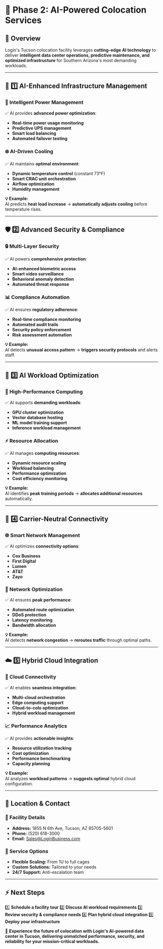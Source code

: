 # 🏢 Phase 2: AI-Powered Colocation Services

## 📌 Overview
Login's Tucson colocation facility leverages **cutting-edge AI technology** to deliver **intelligent data center operations, predictive maintenance, and optimized infrastructure** for Southern Arizona's most demanding workloads.

---

## 🤖 1️⃣ AI-Enhanced Infrastructure Management
### **🎯 Intelligent Power Management**
✅ AI provides **advanced power optimization**:
- **Real-time power usage monitoring**
- **Predictive UPS management**
- **Smart load balancing**
- **Automated failover testing**

### **❄️ AI-Driven Cooling**
✅ AI maintains **optimal environment**:
- **Dynamic temperature control** (constant 73°F)
- **Smart CRAC unit orchestration**
- **Airflow optimization**
- **Humidity management**

**💡 Example:**  
AI predicts **heat load increase** → **automatically adjusts cooling** before temperature rises.

---

## 🛡️ 2️⃣ Advanced Security & Compliance
### **🔒 Multi-Layer Security**
✅ AI powers **comprehensive protection**:
- **AI-enhanced biometric access**
- **Smart video surveillance**
- **Behavioral anomaly detection**
- **Automated threat response**

### **📊 Compliance Automation**
✅ AI ensures **regulatory adherence**:
- **Real-time compliance monitoring**
- **Automated audit trails**
- **Security policy enforcement**
- **Risk assessment automation**

**💡 Example:**  
AI detects **unusual access pattern** → **triggers security protocols** and alerts staff.

---

## 🚀 3️⃣ AI Workload Optimization
### **💪 High-Performance Computing**
✅ AI supports **demanding workloads**:
- **GPU cluster optimization**
- **Vector database hosting**
- **ML model training support**
- **Inference workload management**

### **⚡ Resource Allocation**
✅ AI manages **computing resources**:
- **Dynamic resource scaling**
- **Workload balancing**
- **Performance optimization**
- **Cost efficiency monitoring**

**💡 Example:**  
AI identifies **peak training periods** → **allocates additional resources** automatically.

---

## 🔌 4️⃣ Carrier-Neutral Connectivity
### **🌐 Smart Network Management**
✅ AI optimizes **connectivity options**:
- **Cox Business**
- **First Digital**
- **Lumen**
- **AT&T**
- **Zayo**

### **🔄 Network Optimization**
✅ AI ensures **peak performance**:
- **Automated route optimization**
- **DDoS protection**
- **Latency monitoring**
- **Bandwidth allocation**

**💡 Example:**  
AI detects **network congestion** → **reroutes traffic** through optimal paths.

---

## ☁️ 5️⃣ Hybrid Cloud Integration
### **🔗 Cloud Connectivity**
✅ AI enables **seamless integration**:
- **Multi-cloud orchestration**
- **Edge computing support**
- **Cloud-to-colo optimization**
- **Hybrid workload management**

### **📈 Performance Analytics**
✅ AI provides **actionable insights**:
- **Resource utilization tracking**
- **Cost optimization**
- **Performance benchmarking**
- **Capacity planning**

**💡 Example:**  
AI analyzes **workload patterns** → **suggests optimal** hybrid cloud configuration.

---

## 📍 Location & Contact
### **🏢 Facility Details**
- **Address:** 1855 N 6th Ave, Tucson, AZ 85705-5601
- **Phone:** (520) 618-3000
- **Email:** Sales@LoginBusiness.com

### **💼 Service Options**
- **Flexible Scaling:** From 1U to full cages
- **Custom Solutions:** Tailored to your needs
- **24/7 Support:** Anti-escalation team

---

## ⚡ Next Steps
1️⃣ **Schedule a facility tour**
2️⃣ **Discuss AI workload requirements**
3️⃣ **Review security & compliance needs**
4️⃣ **Plan hybrid cloud integration**
5️⃣ **Deploy your infrastructure**

🚀 **Experience the future of colocation with Login's AI-powered data center in Tucson, delivering unmatched performance, security, and reliability for your mission-critical workloads.** 